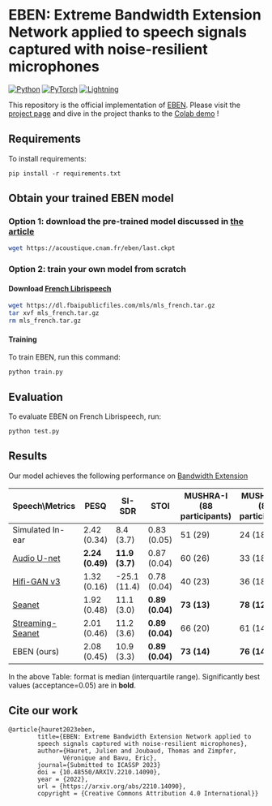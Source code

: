# EBEN: Extreme Bandwidth Extension Network applied to speech signals captured with noise-resilient microphones 

<a href="https://www.python.org/"><img alt="Python" src="https://img.shields.io/badge/-Python 3.8+-blue?style=for-the-badge&logo=python&logoColor=white"></a>
<a href="https://pytorch.org/get-started/locally/"><img alt="PyTorch" src="https://img.shields.io/badge/-PyTorch 1.10+-ee4c2c?style=for-the-badge&logo=pytorch&logoColor=white"></a>
<a href="https://pytorchlightning.ai/"><img alt="Lightning" src="https://img.shields.io/badge/-Lightning 1.5+-792ee5?style=for-the-badge&logo=pytorchlightning&logoColor=white"></a>

This repository is the official implementation of [EBEN](https://arxiv.org/abs/2210.14090). Please visit the [project page](https://jhauret.github.io/eben/) and dive in the project thanks to the [Colab demo](https://colab.research.google.com/github/jhauret/eben/blob/main/demo.ipynb) !

## Requirements

To install requirements:

```setup
pip install -r requirements.txt
```

## Obtain your trained EBEN model

### Option 1: download the pre-trained model discussed in [the article](https://arxiv.org/abs/2210.14090)
```bash
wget https://acoustique.cnam.fr/eben/last.ckpt
```
### Option 2: train your own model from scratch
#### Download [French Librispeech](https://arxiv.org/abs/2012.03411)

```bash
wget https://dl.fbaipublicfiles.com/mls/mls_french.tar.gz
tar xvf mls_french.tar.gz
rm mls_french.tar.gz
```
#### Training

To train EBEN, run this command:

```train
python train.py
```

## Evaluation

To evaluate EBEN on French Librispeech, run:

```eval
python test.py
```
## Results

Our model achieves the following performance on [Bandwidth Extension](https://paperswithcode.com/task/bandwidth-extension)

| Speech\Metrics | PESQ               | SI-SDR              | STOI                 | MUSHRA-I <br />  (88 participants)      | MUSHRA-Q <br />  (82 participants)         | Gen params     | Dis params      |
|------------------------------------------------------|--------------------|---------------------|----------------------|------------------|------------------|----------------|-----------------|
| Simulated In-ear                                     | 2.42 (0.34)        | 8.4 (3.7)           | 0.83 (0.05)          | 51 (29)          | 24 (18)          | $\emptyset$    | $\emptyset$     |
| [Audio U-net](https://arxiv.org/pdf/1708.00853.pdf)                 | **2.24 (0.49)** | **11.9 (3.7)** | 0.87 (0.04)          | 60 (26)          | 33 (18)          | 71.0 M         | $\emptyset$     |
| [Hifi-GAN v3](https://arxiv.org/pdf/2010.05646.pdf)                      | 1.32 (0.16)        | -25.1 (11.4)        | 0.78 (0.04)          | 40 (23)          | 36 (18)          | 1.5 M          | 70.7 M          |
| [Seanet](https://arxiv.org/pdf/2009.02095.pdf)                 | 1.92 (0.48)        | 11.1 (3.0)          | **0.89 (0.04)** | **73 (13)** | **78 (12)** | 8.3 M          | 56.6  M         |
| [Streaming-Seanet](https://arxiv.org/pdf/2010.10677.pdf)                        | 2.01 (0.46)        | 11.2 (3.6)          | **0.89 (0.04)** | 66 (20)          | 61 (14)          | **0.7 M** | 56.6  M         |
| EBEN (ours)                                          | 2.08 (0.45)        | 10.9 (3.3)          | **0.89 (0.04)** | **73 (14)** | **76 (14)** | 1.9 M          | **26.5 M** |

In the above Table: format is median (interquartile range). Significantly best values (acceptance=0.05) are in **bold**.

## Cite our work

```
@article{hauret2023eben,
        title={EBEN: Extreme Bandwidth Extension Network applied to
        speech signals captured with noise-resilient microphones},
        author={Hauret, Julien and Joubaud, Thomas and Zimpfer,
               Véronique and Bavu, Eric},
        journal={Submitted to ICASSP 2023}
        doi = {10.48550/ARXIV.2210.14090},
        year = {2022},
        url = {https://arxiv.org/abs/2210.14090},
        copyright = {Creative Commons Attribution 4.0 International}}
```
